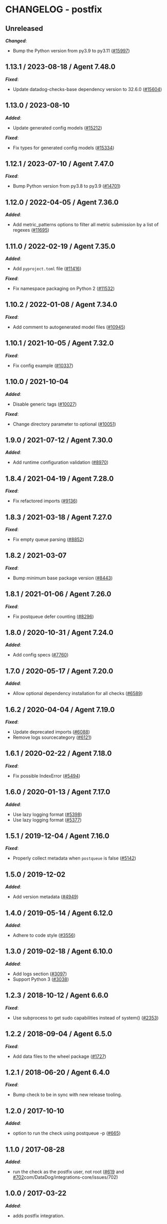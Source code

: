 # CHANGELOG - postfix

## Unreleased

***Changed***:

* Bump the Python version from py3.9 to py3.11 ([#15997](https://github.com/DataDog/integrations-core/pull/15997))

## 1.13.1 / 2023-08-18 / Agent 7.48.0

***Fixed***:

* Update datadog-checks-base dependency version to 32.6.0 ([#15604](https://github.com/DataDog/integrations-core/pull/15604))

## 1.13.0 / 2023-08-10

***Added***:

* Update generated config models ([#15212](https://github.com/DataDog/integrations-core/pull/15212))

***Fixed***:

* Fix types for generated config models ([#15334](https://github.com/DataDog/integrations-core/pull/15334))

## 1.12.1 / 2023-07-10 / Agent 7.47.0

***Fixed***:

* Bump Python version from py3.8 to py3.9 ([#14701](https://github.com/DataDog/integrations-core/pull/14701))

## 1.12.0 / 2022-04-05 / Agent 7.36.0

***Added***:

* Add metric_patterns options to filter all metric submission by a list of regexes ([#11695](https://github.com/DataDog/integrations-core/pull/11695))

## 1.11.0 / 2022-02-19 / Agent 7.35.0

***Added***:

* Add `pyproject.toml` file ([#11416](https://github.com/DataDog/integrations-core/pull/11416))

***Fixed***:

* Fix namespace packaging on Python 2 ([#11532](https://github.com/DataDog/integrations-core/pull/11532))

## 1.10.2 / 2022-01-08 / Agent 7.34.0

***Fixed***:

* Add comment to autogenerated model files ([#10945](https://github.com/DataDog/integrations-core/pull/10945))

## 1.10.1 / 2021-10-05 / Agent 7.32.0

***Fixed***:

* Fix config example ([#10337](https://github.com/DataDog/integrations-core/pull/10337))

## 1.10.0 / 2021-10-04

***Added***:

* Disable generic tags ([#10027](https://github.com/DataDog/integrations-core/pull/10027))

***Fixed***:

* Change directory parameter to optional ([#10051](https://github.com/DataDog/integrations-core/pull/10051))

## 1.9.0 / 2021-07-12 / Agent 7.30.0

***Added***:

* Add runtime configuration validation ([#8970](https://github.com/DataDog/integrations-core/pull/8970))

## 1.8.4 / 2021-04-19 / Agent 7.28.0

***Fixed***:

* Fix refactored imports ([#9136](https://github.com/DataDog/integrations-core/pull/9136))

## 1.8.3 / 2021-03-18 / Agent 7.27.0

***Fixed***:

* Fix empty queue parsing ([#8852](https://github.com/DataDog/integrations-core/pull/8852))

## 1.8.2 / 2021-03-07

***Fixed***:

* Bump minimum base package version ([#8443](https://github.com/DataDog/integrations-core/pull/8443))

## 1.8.1 / 2021-01-06 / Agent 7.26.0

***Fixed***:

* Fix postqueue defer counting ([#8296](https://github.com/DataDog/integrations-core/pull/8296))

## 1.8.0 / 2020-10-31 / Agent 7.24.0

***Added***:

* Add config specs ([#7760](https://github.com/DataDog/integrations-core/pull/7760))

## 1.7.0 / 2020-05-17 / Agent 7.20.0

***Added***:

* Allow optional dependency installation for all checks ([#6589](https://github.com/DataDog/integrations-core/pull/6589))

## 1.6.2 / 2020-04-04 / Agent 7.19.0

***Fixed***:

* Update deprecated imports ([#6088](https://github.com/DataDog/integrations-core/pull/6088))
* Remove logs sourcecategory ([#6121](https://github.com/DataDog/integrations-core/pull/6121))

## 1.6.1 / 2020-02-22 / Agent 7.18.0

***Fixed***:

* Fix possible IndexError ([#5494](https://github.com/DataDog/integrations-core/pull/5494))

## 1.6.0 / 2020-01-13 / Agent 7.17.0

***Added***:

* Use lazy logging format ([#5398](https://github.com/DataDog/integrations-core/pull/5398))
* Use lazy logging format ([#5377](https://github.com/DataDog/integrations-core/pull/5377))

## 1.5.1 / 2019-12-04 / Agent 7.16.0

***Fixed***:

* Properly collect metadata when `postqueue` is false ([#5142](https://github.com/DataDog/integrations-core/pull/5142))

## 1.5.0 / 2019-12-02

***Added***:

* Add version metadata ([#4949](https://github.com/DataDog/integrations-core/pull/4949))

## 1.4.0 / 2019-05-14 / Agent 6.12.0

***Added***:

* Adhere to code style ([#3556](https://github.com/DataDog/integrations-core/pull/3556))

## 1.3.0 / 2019-02-18 / Agent 6.10.0

***Added***:

* Add logs section ([#3097](https://github.com/DataDog/integrations-core/pull/3097))
* Support Python 3 ([#3038](https://github.com/DataDog/integrations-core/pull/3038))

## 1.2.3 / 2018-10-12 / Agent 6.6.0

***Fixed***:

* Use subprocess to get sudo capabilities instead of system() ([#2353](https://github.com/DataDog/integrations-core/pull/2353))

## 1.2.2 / 2018-09-04 / Agent 6.5.0

***Fixed***:

* Add data files to the wheel package ([#1727](https://github.com/DataDog/integrations-core/pull/1727))

## 1.2.1 / 2018-06-20 / Agent 6.4.0

***Fixed***:

* Bump check to be in sync with new release tooling.

## 1.2.0 / 2017-10-10

***Added***:

* option to run the check using postqueue -p ([#665](https://github.com/DataDog/integrations-core/issues/665))

## 1.1.0 / 2017-08-28

***Added***:

* run the check as the postfix user, not root ([#619](https://github.com/DataDog/integrations-core/issues/619) and [#702](https://github)com/DataDog/integrations-core/issues/702)

## 1.0.0 / 2017-03-22

***Added***:

* adds postfix integration.
